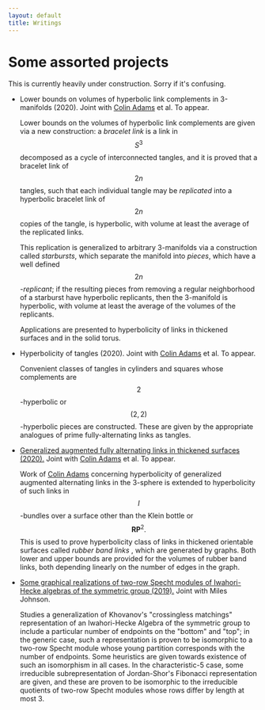 ```yaml
---
layout: default
title: Writings
---
```


<script type="text/javascript" src="https://cdn.mathjax.org/mathjax/latest/MathJax.js?config=TeX-AMS-MML_HTMLorMML"> </script> 

# Some assorted projects

This is currently heavily under construction.
Sorry if it's confusing.

* Lower bounds on volumes of hyperbolic link complements in 3-manifolds (2020). Joint with <a href="https://sites.williams.edu/cadams/">Colin Adams</a> et al. To appear.
    
  Lower bounds on the volumes of hyperbolic link complements are given via a new construction:
  a *bracelet link* is a link in $$S^3$$ decomposed as a cycle of interconnected tangles, and it is proved that a bracelet link of $$2n$$ tangles, such that each individual tangle may be *replicated* into a hyperbolic bracelet link of $$2n$$ copies of the tangle, is hyperbolic, with volume at least the average of the replicated links.
  
  This replication is generalized to arbitrary 3-manifolds via a construction called *starbursts*, which separate the manifold into *pieces*, which have a well defined $$2n$$-*replicant*;
  if the resulting pieces from removing a regular neighborhood of a starburst have hyperbolic replicants, then the 3-manifold is hyperbolic, with volume at least the average of the volumes of the replicants. 

  Applications are presented to hyperbolicity of links in thickened surfaces and in the solid torus.

* Hyperbolicity of tangles (2020). Joint with <a href="https://sites.williams.edu/cadams/">Colin Adams</a> et al. To appear.
    
  Convenient classes of tangles in cylinders and squares whose complements are $$2$$-hyperbolic or $$(2,2)$$-hyperbolic pieces are constructed.
  These are given by the appropriate analogues of prime fully-alternating links as tangles.

* <a href="https://arxiv.org/abs/2107.05406">Generalized augmented fully alternating links in thickened surfaces (2020).</a> Joint with <a href="https://sites.williams.edu/cadams/">Colin Adams</a> et al. To appear.
    
  Work of <a href="https://arxiv.org/abs/1506.03026v1">Colin Adams</a> concerning hyperbolicity of generalized augmented alternating links in the 3-sphere is extended to hyperbolicity of such links in $$I$$-bundles over a surface other than the Klein bottle or $$\mathbf{RP}^2.$$
  This is used to prove hyperbolicity class of links in thickened orientable surfaces called <i> rubber band links </i>, which are generated by graphs.
  Both lower and upper bounds are provided for the volumes of rubber band links, both depending linearly on the number of edges in the graph.

* <a href="https://math.mit.edu/research/undergraduate/spur/documents/2019Johnson-Stewart.pdf">Some graphical realizations of two-row Specht modules of Iwahori-Hecke algebras of the symmetric group (2019).</a> Joint with Miles Johnson.
    
  Studies a generalization of Khovanov's "crossingless matchings" representation of an Iwahori-Hecke Algebra of the symmetric group to include a particular number of endpoints on the "bottom" and "top";
  in the generic case, such a representation is proven to be isomorphic to a two-row Specht module whose young partition corresponds with the number of endpoints.
  Some heuristics are given towards existence of such an isomorphism in all cases.
  In the characteristic-5 case, some irreducible subrepresentation of Jordan-Shor's Fibonacci representation are given, and these are proven to be isomorphic to the irreducible quotients of two-row Specht modules whose rows differ by length at most 3.

